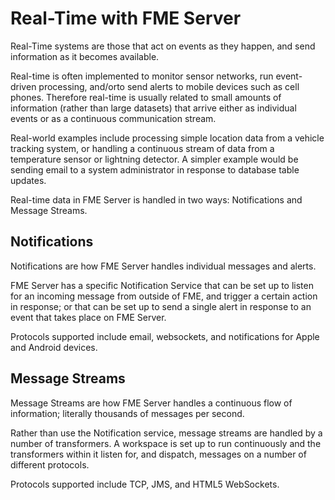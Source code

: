 # Real-Time with FME Server

Real-Time systems are those that act on events as they happen, and send information as it becomes available.

Real-time is often implemented to monitor sensor networks, run event-driven processing, and/orto send alerts to mobile devices such as cell phones. Therefore real-time is usually related to small amounts of information (rather than large datasets) that arrive either as individual events or as a continuous communication stream.

Real-world examples include processing simple location data from a vehicle tracking system, or handling a continuous stream of data from a temperature sensor or lightning detector. A simpler example would be sending email to a system administrator in response to database table updates.

Real-time data in FME Server is handled in two ways: Notifications and Message Streams.

## Notifications ##

Notifications are how FME Server handles individual messages and alerts.

FME Server has a specific Notification Service that can be set up to listen for an incoming message from outside of FME, and trigger a certain action in response; or that can be set up to send a single alert in response to an event that takes place on FME Server.

Protocols supported include email, websockets, and notifications for Apple and Android devices.

## Message Streams ##

Message Streams are how FME Server handles a continuous flow of information; literally thousands of messages per second.

Rather than use the Notification service, message streams are handled by a number of transformers. A workspace is set up to run continuously and the transformers within it listen for, and dispatch, messages on a number of different protocols.

Protocols supported include TCP, JMS, and HTML5 WebSockets.